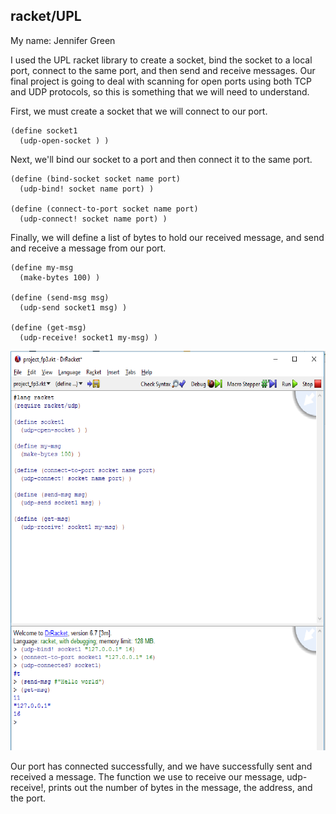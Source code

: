 ## racket/UPL
My name: Jennifer Green

I used the UPL racket library to create a socket, bind the socket to a local port, connect to the same port, and then send and receive messages.  Our final project is going to deal with scanning for open ports using both TCP and UDP protocols, so this is something that we will need to understand.  

First, we must create a socket that we will connect to our port.
```
(define socket1
  (udp-open-socket ) )
```
Next, we'll bind our socket to a port and then connect it to the same port.  
```
(define (bind-socket socket name port)
  (udp-bind! socket name port) )

(define (connect-to-port socket name port)
  (udp-connect! socket name port) )
```
Finally, we will define a list of bytes to hold our received message, and send and receive a message from our port.
```
(define my-msg
  (make-bytes 100) )

(define (send-msg msg)
  (udp-send socket1 msg) )

(define (get-msg)
  (udp-receive! socket1 my-msg) )
```

![program in action](/program_image.png?raw=true "program image")

Our port has connected successfully, and we have successfully sent and received a message.  The function we use to receive our message, udp-receive!, prints out the number of bytes in the message, the address, and the port.  
